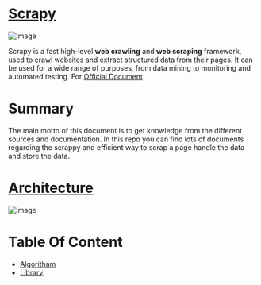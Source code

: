 # [Scrapy](https://docs.scrapy.org/en/latest/#scrapy-version-documentation)
![image](https://github.com/Antony-M1/scrapy/assets/96291963/05164721-af67-4e3f-92a4-605b725dd117)

Scrapy is a fast high-level **web crawling** and **web scraping** framework, used to crawl websites and extract structured data from their pages. It can be used for a wide range of purposes, from data mining to monitoring and automated testing. For [Official Document](https://docs.scrapy.org/en/latest/#scrapy-version-documentation)

# Summary
The main motto of this document is to get knowledge from the different sources and documentation. In this repo you can find lots of documents regarding the scrappy and efficient way to scrap a page handle the data and store the data.

# [Architecture](https://docs.scrapy.org/en/latest/topics/architecture.html)
![image](https://github.com/Antony-M1/scrapy/assets/96291963/888ab328-7c5f-4790-89ad-1296c7c000f2)


# Table Of Content
* [Algoritham](https://github.com/Antony-M1/scrapy/blob/main/algorithm.md)
* [Library](https://github.com/Antony-M1/scrapy/blob/main/library.md)

